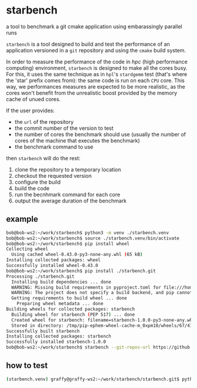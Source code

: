 # starbench
a tool to benchmark a git cmake application using embarassingly parallel runs

`starbench` is a tool designed to build and test the performance of an application versioned in a `git` repository and using the `cmake` build system.

In order to measure the performance of the code in *hpc* (high performance computing) environment, `starbench` is designed to make all the cores busy. For this, it uses the same technique as in `hpl`'s `stardgemm` test (that's where the 'star' prefix comes from): the same code is run on each `CPU` core. This way, we performances measures are expected to be more realistic, as the cores won't benefit from the unrealistic boost provided by the memory cache of unued cores.

If the user provides:
- the `url` of the repository
- the commit number of the version to test
- the number of cores the benchmark should use (usually the number of cores of the machine that executes the benchmark)
- the benchmark command to use

then `starbench` will do the rest:
1. clone the repository to a temporary location
2. checkout the requested version
3. configure the build
4. build the code
5. run the becnhmark command for each core
6. output the average duration of the benchmark

## example

```sh
bob@bob-ws2:~/work/starbench$ python3 -m venv ./starbench.venv
bob@bob-ws2:~/work/starbench$ source ./starbench.venv/bin/activate
bob@bob-ws2:~/work/starbench$ pip install wheel
Collecting wheel
  Using cached wheel-0.43.0-py3-none-any.whl (65 kB)
Installing collected packages: wheel
Successfully installed wheel-0.43.0
bob@bob-ws2:~/work/starbench$ pip install ./starbench.git
Processing ./starbench.git
  Installing build dependencies ... done
  WARNING: Missing build requirements in pyproject.toml for file:///home/bob/work/starbench/starbench.git.
  WARNING: The project does not specify a build backend, and pip cannot fall back to setuptools without 'wheel'.
  Getting requirements to build wheel ... done
    Preparing wheel metadata ... done
Building wheels for collected packages: starbench
  Building wheel for starbench (PEP 517) ... done
  Created wheel for starbench: filename=starbench-1.0.0-py3-none-any.whl size=8011 sha256=a98c590fbc481722aed3512ae6345cce741615a17c24e67dc88070f85b616c4c
  Stored in directory: /tmp/pip-ephem-wheel-cache-m_0xpm10/wheels/67/41/37/debf4c9251b719f84456398e144dffaa34d18ab336b529dc53
Successfully built starbench
Installing collected packages: starbench
Successfully installed starbench-1.0.0
bob@bob-ws2:~/work/starbench$ starbench --git-repos-url https://github.com/hibridon/hibridon --code-version a3bed1c3ccfbca572003020d3e3d3b1ff3934fad --git-user g-raffy --git-pass-file "$HOME/.github/personal_access_tokens/bench.hibridon.cluster.ipr.univ-rennes1.fr.pat" --num-cores 2 --output-dir=/tmp/hibench --cmake-path=/opt/cmake/cmake-3.23.0/bin/cmake --cmake-option=-DCMAKE_BUILD_TYPE=Release --cmake-option=-DBUILD_TESTING=ON --benchmark-command='ctest --output-on-failure -L ^arch4_quick$'
```

## how to test

```sh
(starbench.venv) graffy@graffy-ws2:~/work/starbench/starbench.git$ python3 -m unittest test.test_starbench
```
